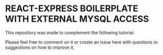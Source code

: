 # REACT-EXPRESS BOILERPLATE WITH EXTERNAL MYSQL ACCESS

This repository was made to complement the following tutorial:



Please feel free to comment on it or create an issue here with questions or suggestions on how to improve it.